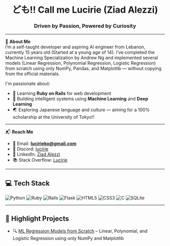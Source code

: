 <h1 align="center">ども!! Call me Lucirie (Ziad Alezzi)</h1>
<h3 align="center">Driven by Passion, Powered by Curiosity</h3>

---

🎯 **About Me**  
I’m a self-taught developer and aspiring AI engineer from Lebanon, currently 15 years old (Started at a young age of 14). I’ve completed the Machine Learning Specialization by Andrew Ng and implemented several models (Linear Regression, Polynomial Regression, Logistic Regression) from scratch using only NumPy, Pandas, and Matplotlib — without copying from the official materials.

I'm passionate about:
- 🌱 Learning **Ruby on Rails** for web development
- 🤖 Building intelligent systems using **Machine Learning** and **Deep Learning**
- 🌏 Exploring Japanese language and culture — aiming for a 100% scholarship at the University of Tokyo!!

---

📬 **Reach Me**
- 📧 Email: **lucirieko@gmail.com**
- 💬 Discord: [lucirie](https://discord.gg/lucirie)
- 💼 LinkedIn: [Ziad Alezzi](https://linkedin.com/in/ziad-alezzi-8727bb345)
- 📚 Stack Overflow: [Lucirie](https://stackoverflow.com/users/27984923/lucirie)

---

## 💻 Tech Stack

![Python](https://img.shields.io/badge/python-3670A0?style=plastic&logo=python&logoColor=ffdd54)
![Ruby](https://img.shields.io/badge/ruby-%23CC342D.svg?style=plastic&logo=ruby&logoColor=white)
![Rails](https://img.shields.io/badge/rails-%23CC0000.svg?style=plastic&logo=ruby-on-rails&logoColor=white)
![Flask](https://img.shields.io/badge/flask-%23000.svg?style=plastic&logo=flask&logoColor=white)
![HTML5](https://img.shields.io/badge/html5-%23E34F26.svg?style=plastic&logo=html5&logoColor=white)
![CSS3](https://img.shields.io/badge/css3-%231572B6.svg?style=plastic&logo=css3&logoColor=white)
![C](https://img.shields.io/badge/c-%2300599C.svg?style=plastic&logo=c&logoColor=white)
![SQLite](https://img.shields.io/badge/sqlite-%2307405e.svg?style=plastic&logo=sqlite&logoColor=white)

---

## 📂 Highlight Projects
- 🔍 [ML Regression Models from Scratch](https://github.com/lucirie/ml-regression-models) – Linear, Polynomial, and Logistic Regression using only NumPy and Matplotlib
